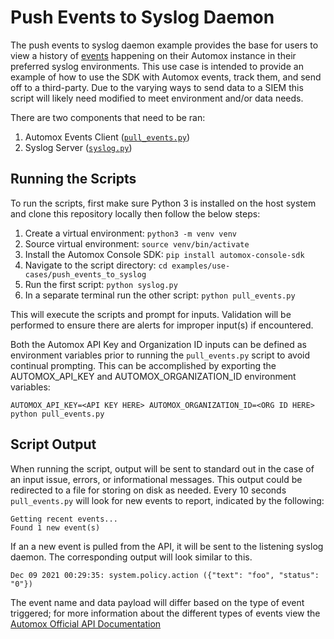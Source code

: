# Push Events to Syslog Daemon
The push events to syslog daemon example provides the base for users to view a history of [events](https://developer.automox.com/openapi/axconsole/operation/getEvents/) happening on their Automox instance in their preferred syslog environments. This use case is intended to provide an example of how to use the SDK with Automox events, track them, and send off to a third-party. Due to the varying ways to send data to a SIEM this script will likely need modified to meet environment and/or data needs.

There are two components that need to be ran:
1. Automox Events Client ([`pull_events.py`](./pull_events.py))
2. Syslog Server ([`syslog.py`](./syslog.py))

## Running the Scripts
To run the scripts, first make sure Python 3 is installed on the host system and clone this repository locally then
follow the below steps:
1. Create a virtual environment: `python3 -m venv venv`
2. Source virtual environment: `source venv/bin/activate`
3. Install the Automox Console SDK: `pip install automox-console-sdk`
4. Navigate to the script directory: `cd examples/use-cases/push_events_to_syslog`
5. Run the first script: `python syslog.py`
6. In a separate terminal run the other script: `python pull_events.py`

This will execute the scripts and prompt for inputs. Validation will be performed to ensure there
are alerts for improper input(s) if encountered.

Both the Automox API Key and Organization ID inputs can be defined as environment variables prior to running the `pull_events.py` script
to avoid continual prompting. This can be accomplished by exporting the AUTOMOX_API_KEY and AUTOMOX_ORGANIZATION_ID environment
variables:
```shell
AUTOMOX_API_KEY=<API KEY HERE> AUTOMOX_ORGANIZATION_ID=<ORG ID HERE> python pull_events.py
```

## Script Output
When running the script, output will be sent to standard out in the case of an input issue, errors, or informational
messages. This output could be redirected to a file for storing on disk as needed. Every 10 seconds `pull_events.py` will look for new events to report, indicated by the following:
```
Getting recent events...
Found 1 new event(s)
```

If an a new event is pulled from the API, it will be sent to the listening syslog daemon. The corresponding output will look similar to this.
```
Dec 09 2021 00:29:35: system.policy.action ({"text": "foo", "status": "0"})
```

The event name and data payload will differ based on the type of event triggered; for more information about the different types of events view the [Automox Official API Documentation](https://developer.automox.com/openapi/axconsole/operation/getEvents/)
